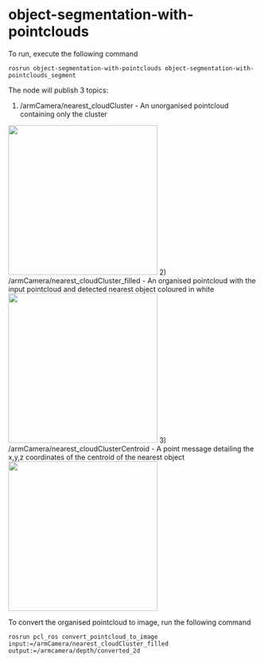 # object-segmentation-with-pointclouds

To run, execute the following command
```
rosrun object-segmentation-with-pointclouds object-segmentation-with-pointclouds_segment
```

The node will publish 3 topics:
1) /armCamera/nearest_cloudCluster - An unorganised pointcloud containing only the cluster
<img src="[https://your-image-url.type](https://user-images.githubusercontent.com/31171083/210493870-480ec94c-8f88-4930-81c2-5c7e41be2044.png)" width="300" height="300">
2) /armCamera/nearest_cloudCluster_filled - An organised pointcloud with the input pointcloud and detected nearest object coloured in white
<img src="[[https://your-image-url.type](https://user-images.githubusercontent.com/31171083/210493870-480ec94c-8f88-4930-81c2-5c7e41be2044.png](https://user-images.githubusercontent.com/31171083/210493942-444399c9-4d7a-4bc0-b6a2-85e44000ca29.png)" width="300" height="300">
3) /armCamera/nearest_cloudClusterCentroid - A point message detailing the x,y,z coordinates of the centroid of the nearest object
<img src="[[https://your-image-url.type](https://user-images.githubusercontent.com/31171083/210493870-480ec94c-8f88-4930-81c2-5c7e41be2044.png](https://user-images.githubusercontent.com/31171083/210494018-130a06d2-2968-4163-b348-64517a69a83d.png)" width="300" height="300">

To convert the organised pointcloud to image, run the following command
```
rosrun pcl_ros convert_pointcloud_to_image input:=/armCamera/nearest_cloudCluster_filled output:=/armcamera/depth/converted_2d
```
